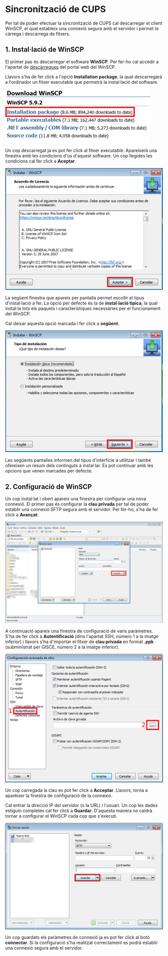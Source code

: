 # Sincronització de CUPS

Per tal de poder efectuar la sincronització de CUPS cal descarregar
el client WinSCP, el qual estableix una connexió segura amb el servidor
i permet la càrrega i descàrrega de fitxers.

## 1. Instal·lació de WinSCP

El primer pas és descarregar el software **WinSCP**. Per fer-ho cal
accedir a l'apartat de [descàrregues](winscp.net/eng/download.php) del
portal web del WinSCP.

Llavors s'ha de fer click a l'opció **Installation package**, la qual
descarregarà a l'ordinador un fitxer executable que permetrà la 
instal·lació del software.

![](_static/sincronizacion_cups/winscp_download.png)

Un cop descarregat ja es pot fer click al fitxer executable. Apareixerà
una finestra amb les condicions d'ús d'aquest software. Un cop llegides
les condicions cal fer click a **Aceptar**.

![](_static/sincronizacion_cups/winscp_license.png)

La següent finestra que apareix per pantalla permet escollir el tipus
d'instal·lació a fer. La opció per defecte és la de **instal·lació tipica**,
la qual instal·la tots els paquets i característiques necessàries per
el funcionament del WinSCP. 

Cal deixar aquesta opció marcada i fer click a **següent**.

![](_static/sincronizacion_cups/winscp_tipus_inst.png)

Les següents pantalles informen del tipus d'interfície a utilitzar
i també ofereixen un resum dels continguts a instal·lar. Es pot 
continuar amb les opcions que venen marcades per defecte.

## 2. Configuració de WinSCP

Un cop instal·lat i obert apareix una finestra per configurar una nova
connexió. El primer pas és configurar la **clau privada** per tal de 
poder establir una connexió SFTP segura amb el servidor. Per fer-ho, s'ha
de fer click a **Avançat**:

![](_static/sincronizacion_cups/winscp_inici.png)

A continuació apareix una finestra de configuració de varis paràmetres.
S'ha de fer click a **Autentificació** (dins l'apartat SSH, número 1 a 
la imatge inferior) i llavors s'ha d'importar el fitxer de 
**clau privada** en format **.ppk** (subministrat per GISCE, número 2 a la imatge inferior).

![](_static/sincronizacion_cups/winscp_configuracio.png)

Un cop carregada la clau es pot fer click a **Acceptar**. Llavors, torna
a aparèixer la finestra de configuració de la connexió.

Cal entrar la direcció IP del servidor (o la URL) i l'usuari. Un cop les dades 
estiguin completes cal fer click a **Guardar**. D'aquesta manera no 
caldrà tornar a configurar el WinSCP cada cop que s'executi.

![](_static/sincronizacion_cups/winscp_configuracio2.png)

Un cop guardats els paràmetres de connexió ja es pot fer click al botó 
**connectar**. Si la configuració s'ha realitzat correctament es podrà
establir una connexió segura amb el servidor.